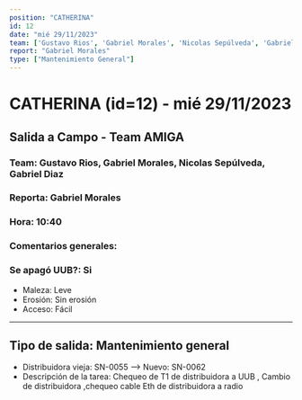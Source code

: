 ```yaml
---
position: "CATHERINA"
id: 12
date: "mié 29/11/2023"
team: ['Gustavo Rios', 'Gabriel Morales', 'Nicolas Sepúlveda', 'Gabriel Diaz']
report: "Gabriel Morales"
type: ["Mantenimiento General"]
---
```


# CATHERINA (id=12) - mié 29/11/2023
## Salida a Campo - Team AMIGA
### Team: Gustavo Rios, Gabriel Morales, Nicolas Sepúlveda, Gabriel Diaz
### Reporta: Gabriel Morales
### Hora: 10:40
### Comentarios generales: 
### Se apagó UUB?: Si 
- Maleza: Leve
- Erosión: Sin erosión
- Acceso: Fácil

---------
## Tipo de salida: Mantenimiento general
   - Distribuidora vieja: SN-0055 --> Nuevo: SN-0062
   - Descripción de la tarea: Chequeo de T1 de distribuidora a UUB , Cambio de distribuidora ,chequeo cable Eth de distribuidora a radio
